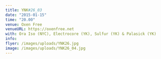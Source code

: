 ```yaml
---
title: YNK#26_03
date: "2015-01-15"
time: "20.00"
venue: Oxen Free
venueURL: https://oxenfree.net
with: Ora Iso (NYC), Electrocore (YK), Sulfur (YK) & Palasick (YK)
info:
flyer: /images/uploads/YNK26.jpg
image: /images/uploads/YNK26_04.jpg
---
```


#
